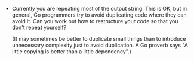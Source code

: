 - Currently you are repeating most of the output string. This is OK, but in general, Go programmers try to avoid duplicating code where they can avoid it. Can you work out how to restructure your code so that you don't repeat yourself?

    (It may sometimes be better to duplicate small things than to introduce unnecessary complexity just to avoid duplication. A Go proverb says "A little copying is better than a little dependency".)